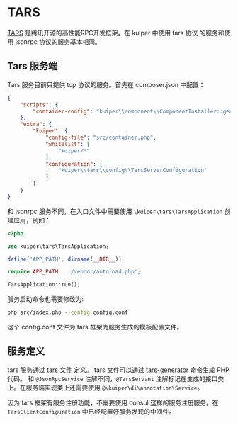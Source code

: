 # TARS 

[TARS](https://github.com/TarsCloud/Tars/blob/master/README.zh.md) 是腾讯开源的高性能RPC开发框架。在 kuiper 中使用 tars 协议
的服务和使用 jsonrpc 协议的服务基本相同。

## Tars 服务端

Tars 服务目前只提供 tcp 协议的服务。首先在 composer.json 中配置：

```json
{
    "scripts": {
        "container-config": "kuiper\\component\\ComponentInstaller::generate"
    },
    "extra": {
        "kuiper": {
            "config-file": "src/container.php",
            "whitelist": [
                "kuiper/*"
            ],
            "configuration": [
                "kuiper\\tars\\config\\TarsServerConfiguration"
            ]
        }
    }
}
```

和 jsonrpc 服务不同，在入口文件中需要使用 `\kuiper\tars\TarsApplication` 创建应用，例如：

```php
<?php

use kuiper\tars\TarsApplication;

define('APP_PATH', dirname(__DIR__));

require APP_PATH . '/vendor/autoload.php';

TarsApplication::run();
```

服务启动命令也需要修改为:

```bash
php src/index.php --config config.conf
```

这个 config.conf 文件为 tars 框架为服务生成的模板配置文件。

## 服务定义

tars 服务通过 [tars 文件](https://github.com/TarsCloud/TarsDocs/blob/master/base/tars-protocol.md) 定义。
tars 文件可以通过 [tars-generator](https://github.com/wenbinye/tars-generator) 命令生成 PHP 代码。
和 `@JsonRpcService` 注解不同，`@TarsServant` 注解标记在生成的接口类上。在服务端实现类上还需要使用 `@\kuiper\di\annotation\Service`。

因为 tars 框架有服务注册功能，不需要使用 consul 这样的服务注册服务。在 `TarsClientConfiguration` 中已经配置好服务发现的中间件。

